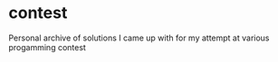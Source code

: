 # contest
Personal archive of solutions I came up with for my attempt at various progamming contest

